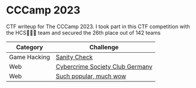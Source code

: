 # CCCamp 2023
CTF writeup for The CCCamp 2023. I took part in this CTF competition with the HCS🧙🏻‍♂️ team and secured the 26th place out of 142 teams

| Category | Challenge |
| --- | --- |
| Game Hacking | [Sanity Check](/CCCamp%202023/Sanity%20Check/)
| Web | [Cybercrime Society Club Germany](/CCCamp%202023/Cybercrime%20Society%20Club%20Germany/)
| Web | [Such popular, much wow](/CCCamp%202023/Such%20popular,%20much%20wow/)